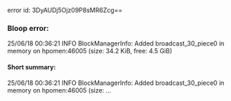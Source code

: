 error id: 3DyAUDj5Ojz09P8sMR6Zcg==
### Bloop error:

25/06/18 00:36:21 INFO BlockManagerInfo: Added broadcast_30_piece0 in memory on hpomen:46005 (size: 34.2 KiB, free: 4.5 GiB)
#### Short summary: 

25/06/18 00:36:21 INFO BlockManagerInfo: Added broadcast_30_piece0 in memory on hpomen:46005 (size: ...
